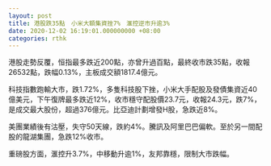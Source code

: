 ```yaml
---
layout: post
title: 港股跌35點　小米大額集資挫7%　滙控逆市升逾3%
date: 2020-12-02 16:19:01.000000000 +08:00
categories: rthk
---
```


港股走勢反覆，恒指最多跌近200點，亦曾升過百點，最終收市跌35點，收報26532點，跌幅0.13%，主板成交額1817.4億元。

科技指數跑輸大市，跌1.72%，多隻科技股下挫，小米大手配股及發債集資近40億美元，下午復牌最多跌近12%，收市穩守配股價23.7元，收報24.3元，跌7%，是成交最大股份，超過376億元。比亞迪計劃增發H股，急跌近8%。

美團業績後有沽壓，失守50天線，跌約4%。騰訊及阿里巴巴偏軟。至於另一間配股的龍湖集團，急跌12%收市。

重磅股方面，滙控升3.7%，中移動升逾1%，友邦靠穩，限制大市跌幅。
